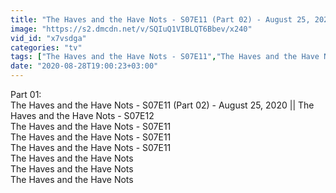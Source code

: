 ```yaml
---
title: "The Haves and the Have Nots - S07E11 (Part 02) - August 25, 2020 The Haves and the Have Nots - S07E12"
image: "https://s2.dmcdn.net/v/SQIuQ1VIBLQT6Bbev/x240"
vid_id: "x7vsdga"
categories: "tv"
tags: ["The Haves and the Have Nots - S07E11","The Haves and the Have Nots",]
date: "2020-08-28T19:00:23+03:00"
---
```

Part 01:   <br>The Haves and the Have Nots - S07E11 (Part 02) - August 25, 2020 || The Haves and the Have Nots - S07E12  <br>The Haves and the Have Nots - S07E11   <br>The Haves and the Have Nots - S07E11   <br>The Haves and the Have Nots - S07E11   <br>The Haves and the Have Nots   <br>The Haves and the Have Nots   <br>The Haves and the Have Nots
